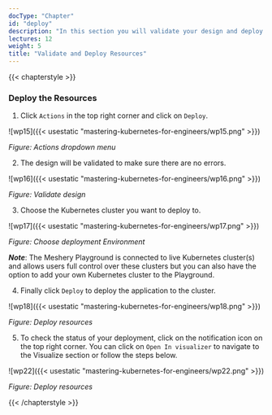 ```yaml
---
docType: "Chapter"
id: "deploy"
description: "In this section you will validate your design and deploy the resources to a Kubernetes cluster"
lectures: 12
weight: 5
title: "Validate and Deploy Resources"
---
```


{{< chapterstyle >}}

### **Deploy the Resources**

1. Click `Actions` in the top right corner and click on `Deploy`.

![wp15]({{< usestatic "mastering-kubernetes-for-engineers/wp15.png" >}})

_Figure: Actions dropdown menu_

2. The design will be validated to make sure there are no errors.

![wp16]({{< usestatic "mastering-kubernetes-for-engineers/wp16.png" >}})

_Figure: Validate design_

3. Choose the Kubernetes cluster you want to deploy to.

![wp17]({{< usestatic "mastering-kubernetes-for-engineers/wp17.png" >}})

_Figure: Choose deployment Environment_

**_Note_**: The Meshery Playground is connected to live Kubernetes cluster(s) and allows users full control over these clusters but you can also have the option to add your own Kubernetes cluster to the Playground.

4. Finally click `Deploy` to deploy the application to the cluster.

![wp18]({{< usestatic "mastering-kubernetes-for-engineers/wp18.png" >}})

_Figure: Deploy resources_

5. To check the status of your deployment, click on the notification icon on the top right corner. You can click on `Open In visualizer` to navigate to the Visualize section or follow the steps below.

![wp22]({{< usestatic "mastering-kubernetes-for-engineers/wp22.png" >}})

_Figure: Deploy resources_

{{< /chapterstyle >}}
